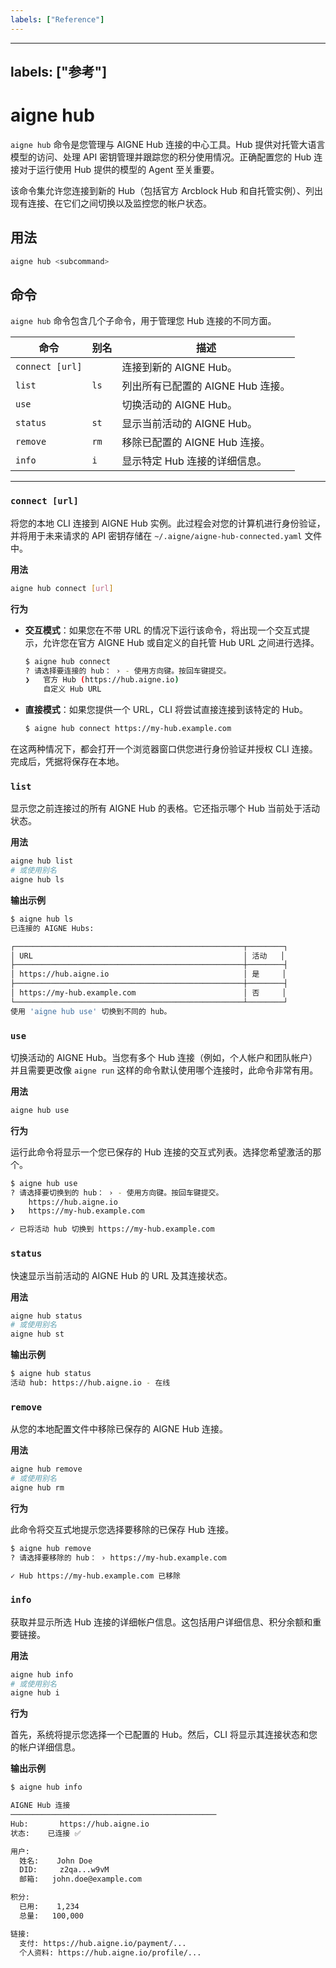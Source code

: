 ```yaml
---
labels: ["Reference"]
---
```


---
labels: ["参考"]
---

# aigne hub

`aigne hub` 命令是您管理与 AIGNE Hub 连接的中心工具。Hub 提供对托管大语言模型的访问、处理 API 密钥管理并跟踪您的积分使用情况。正确配置您的 Hub 连接对于运行使用 Hub 提供的模型的 Agent 至关重要。

该命令集允许您连接到新的 Hub（包括官方 Arcblock Hub 和自托管实例）、列出现有连接、在它们之间切换以及监控您的帐户状态。

## 用法

```bash 基本命令结构
aigne hub <subcommand>
```

## 命令

`aigne hub` 命令包含几个子命令，用于管理您 Hub 连接的不同方面。

| 命令 | 别名 | 描述 |
|---|---|---|
| `connect [url]` | | 连接到新的 AIGNE Hub。 |
| `list` | `ls` | 列出所有已配置的 AIGNE Hub 连接。 |
| `use` | | 切换活动的 AIGNE Hub。 |
| `status` | `st` | 显示当前活动的 AIGNE Hub。 |
| `remove` | `rm` | 移除已配置的 AIGNE Hub 连接。 |
| `info` | `i` | 显示特定 Hub 连接的详细信息。 |

---

### `connect [url]`

将您的本地 CLI 连接到 AIGNE Hub 实例。此过程会对您的计算机进行身份验证，并将用于未来请求的 API 密钥存储在 `~/.aigne/aigne-hub-connected.yaml` 文件中。

**用法**

```bash 连接到 Hub
aigne hub connect [url]
```

**行为**

- **交互模式**：如果您在不带 URL 的情况下运行该命令，将出现一个交互式提示，允许您在官方 AIGNE Hub 或自定义的自托管 Hub URL 之间进行选择。

  ```bash 交互式连接 icon=mdi:console
  $ aigne hub connect
  ? 请选择要连接的 hub： › - 使用方向键。按回车键提交。
  ❯   官方 Hub (https://hub.aigne.io)
      自定义 Hub URL
  ```

- **直接模式**：如果您提供一个 URL，CLI 将尝试直接连接到该特定的 Hub。

  ```bash 直接连接 icon=mdi:console
  $ aigne hub connect https://my-hub.example.com
  ```

在这两种情况下，都会打开一个浏览器窗口供您进行身份验证并授权 CLI 连接。完成后，凭据将保存在本地。

### `list`

显示您之前连接过的所有 AIGNE Hub 的表格。它还指示哪个 Hub 当前处于活动状态。

**用法**

```bash 列出连接
aigne hub list
# 或使用别名
aigne hub ls
```

**输出示例**

```bash icon=mdi:table
$ aigne hub ls
已连接的 AIGNE Hubs:

┌───────────────────────────────────────────────────┬────────┐
│ URL                                               │ 活动   │
├───────────────────────────────────────────────────┼────────┤
│ https://hub.aigne.io                              │ 是     │
├───────────────────────────────────────────────────┼────────┤
│ https://my-hub.example.com                        │ 否     │
└───────────────────────────────────────────────────┴────────┘
使用 'aigne hub use' 切换到不同的 hub。
```

### `use`

切换活动的 AIGNE Hub。当您有多个 Hub 连接（例如，个人帐户和团队帐户）并且需要更改像 `aigne run` 这样的命令默认使用哪个连接时，此命令非常有用。

**用法**

```bash 切换活动 Hub
aigne hub use
```

**行为**

运行此命令将显示一个您已保存的 Hub 连接的交互式列表。选择您希望激活的那个。

```bash 交互式切换 icon=mdi:console
$ aigne hub use
? 请选择要切换到的 hub： › - 使用方向键。按回车键提交。
    https://hub.aigne.io
❯   https://my-hub.example.com

✓ 已将活动 hub 切换到 https://my-hub.example.com
```

### `status`

快速显示当前活动的 AIGNE Hub 的 URL 及其连接状态。

**用法**

```bash 检查状态
aigne hub status
# 或使用别名
aigne hub st
```

**输出示例**

```bash icon=mdi:console
$ aigne hub status
活动 hub: https://hub.aigne.io - 在线
```

### `remove`

从您的本地配置文件中移除已保存的 AIGNE Hub 连接。

**用法**

```bash 移除 Hub
aigne hub remove
# 或使用别名
aigne hub rm
```

**行为**

此命令将交互式地提示您选择要移除的已保存 Hub 连接。

```bash 交互式移除 icon=mdi:console
$ aigne hub remove
? 请选择要移除的 hub： › https://my-hub.example.com

✓ Hub https://my-hub.example.com 已移除
```

### `info`

获取并显示所选 Hub 连接的详细帐户信息。这包括用户详细信息、积分余额和重要链接。

**用法**

```bash 获取 Hub 信息
aigne hub info
# 或使用别名
aigne hub i
```

**行为**

首先，系统将提示您选择一个已配置的 Hub。然后，CLI 将显示其连接状态和您的帐户详细信息。

**输出示例**

```bash icon=mdi:information-outline
$ aigne hub info

AIGNE Hub 连接
──────────────────────────────────────────────
Hub:       https://hub.aigne.io
状态:    已连接 ✅

用户:
  姓名:    John Doe
  DID:     z2qa...w9vM
  邮箱:   john.doe@example.com

积分:
  已用:    1,234
  总量:   100,000

链接:
  支付: https://hub.aigne.io/payment/...
  个人资料: https://hub.aigne.io/profile/...
```